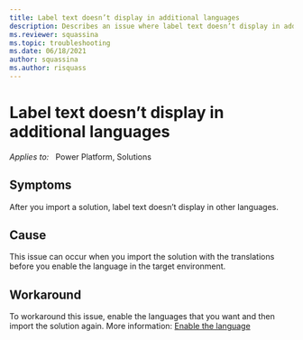 ```yaml
---
title: Label text doesn’t display in additional languages
description: Describes an issue where label text doesn’t display in additional languages after import.
ms.reviewer: squassina
ms.topic: troubleshooting
ms.date: 06/18/2021
author: squassina
ms.author: risquass
---
```

# Label text doesn’t display in additional languages

_Applies to:_ &nbsp; Power Platform, Solutions

## Symptoms

After you import a solution, label text doesn’t display in other languages.

## Cause

This issue can occur when you import the solution with the translations before you enable the language in the target environment.

## Workaround

To workaround this issue, enable the languages that you want and then import the solution again. More information: [Enable the language](/power-platform/admin/enable-languages#enable-the-language)

